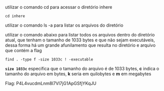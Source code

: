 utilizar o comando cd para acessar o diretório inhere

`cd inhere`

utilizar o comando ls -a para listar os arquivos do diretório

utilizar o comando abaixo para listar todos os arquivos dentro do diretório atual, que tenham o tamanho de 1033 bytes e que não sejam executáveis, dessa forma há um grande afunilamento que resulta no diretório e arquivo que contém a flag

`find . -type f -size 1033c ! -executable`

**`size 1033c`** especifica que o tamanho do arquivo é de 1033 bytes, **c** indica o tamanho do arquivo em bytes, **k** seria em quilobytes e **m** em megabytes

Flag: P4L4vucdmLnm8I7Vl7jG1ApGSfjYKqJU